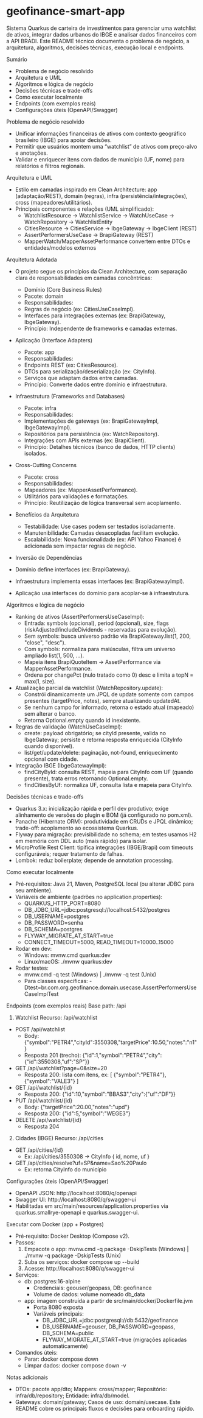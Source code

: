 # geofinance-smart-app

Sistema Quarkus de carteira de investimentos para gerenciar uma watchlist de ativos, integrar dados urbanos do IBGE e analisar dados financeiros com a API BRADI. Este README técnico documenta o problema de negócio, a arquitetura, algoritmos, decisões técnicas, execução local e endpoints.

Sumário
- Problema de negócio resolvido
- Arquitetura e UML
- Algoritmos e lógica de negócio
- Decisões técnicas e trade-offs
- Como executar localmente
- Endpoints (com exemplos reais)
- Configurações úteis (OpenAPI/Swagger)

Problema de negócio resolvido
- Unificar informações financeiras de ativos com contexto geográfico brasileiro (IBGE) para apoiar decisões.
- Permitir que usuários montem uma “watchlist” de ativos com preço-alvo e anotações.
- Validar e enriquecer itens com dados de município (UF, nome) para relatórios e filtros regionais.

Arquitetura e UML
- Estilo em camadas inspirado em Clean Architecture: app (adaptação/REST), domain (regras), infra (persistência/integrações), cross (mapeadores/utilitários).
- Principais componentes e relações (UML simplificado):
  - WatchlistResource -> WatchlistService -> WatchUseCase -> WatchRepository -> WatchlistEntity
  - CitiesResource -> CitiesService -> IbgeGateway -> IbgeClient (REST)
  - AssertPerformersUseCase -> BrapiGateway (REST)
  - MapperWatch/MapperAssetPerformance convertem entre DTOs e entidades/modelos externos

Arquitetura Adotada
- O projeto segue os princípios da Clean Architecture, com separação clara de responsabilidades em camadas concêntricas:
  - Domínio (Core Business Rules)
  - Pacote: domain
  - Responsabilidades:
  - Regras de negócio (ex: CitiesUseCaseImpl).
  - Interfaces para integrações externas (ex: BrapiGateway, IbgeGateway).
  - Princípio: Independente de frameworks e camadas externas.
- Aplicação (Interface Adapters)
  - Pacote: app
  - Responsabilidades:
  - Endpoints REST (ex: CitiesResource).
  - DTOs para serialização/deserialização (ex: CityInfo).
  - Serviços que adaptam dados entre camadas.
  - Princípio: Converte dados entre domínio e infraestrutura. 
- Infraestrutura (Frameworks and Databases)
  - Pacote: infra
  - Responsabilidades:
  - Implementações de gateways (ex: BrapiGatewayImpl, IbgeGatewayImpl).
  - Repositórios para persistência (ex: WatchRepository).
  - Integrações com APIs externas (ex: BrapiClient).
  - Princípio: Detalhes técnicos (banco de dados, HTTP clients) isolados. 
- Cross-Cutting Concerns
  - Pacote: cross
  - Responsabilidades:
  - Mapeadores (ex: MapperAssetPerformance).
  - Utilitários para validações e formatações.
  - Princípio: Reutilização de lógica transversal sem acoplamento.

- Benefícios da Arquitetura
  - Testabilidade: Use cases podem ser testados isoladamente.
  - Manutenibilidade: Camadas desacopladas facilitam evolução.
  - Escalabilidade: Nova funcionalidade (ex: API Yahoo Finance) é adicionada sem impactar regras de negócio.

- Inversão de Dependências
 - Domínio define interfaces (ex: BrapiGateway).
 - Infraestrutura implementa essas interfaces (ex: BrapiGatewayImpl).
 - Aplicação usa interfaces do domínio para acoplar-se à infraestrutura.

Algoritmos e lógica de negócio
- Ranking de ativos (AssertPerformersUseCaseImpl):
  - Entrada: symbols (opcional), period (opcional), size, flags (riskAdjusted/includeDividends - reservadas para evolução).
  - Sem symbols: busca universo padrão via BrapiGateway.list(1, 200, "close", "desc").
  - Com symbols: normaliza para maiúsculas, filtra um universo ampliado list(1, 500, ...).
  - Mapeia itens BrapiQuoteItem -> AssetPerformance via MapperAssetPerformance.
  - Ordena por changePct (nulo tratado como 0) desc e limita a topN = max(1, size).
- Atualização parcial da watchlist (WatchRepository.update):
  - Constrói dinamicamente um JPQL de update somente com campos presentes (targetPrice, notes), sempre atualizando updatedAt.
  - Se nenhum campo for informado, retorna o estado atual (mapeado) sem alterar o banco.
  - Retorna Optional.empty quando id inexistente.
- Regras de validação (WatchUseCaseImpl):
  - create: payload obrigatório; se cityId presente, valida no IbgeGateway; persiste e retorna resposta enriquecida (CityInfo quando disponível).
  - list/get/update/delete: paginação, not-found, enriquecimento opcional com cidade.
- Integração IBGE (IbgeGatewayImpl):
  - findCityById: consulta REST, mapeia para CityInfo com UF (quando presente), trata erros retornando Optional.empty.
  - findCitiesByUf: normaliza UF, consulta lista e mapeia para CityInfo.

Decisões técnicas e trade-offs
- Quarkus 3.x: inicialização rápida e perfil dev produtivo; exige alinhamento de versões do plugin e BOM (já configurado no pom.xml).
- Panache (Hibernate ORM): produtividade em CRUDs e JPQL dinâmico; trade-off: acoplamento ao ecossistema Quarkus.
- Flyway para migração: previsibilidade no schema; em testes usamos H2 em memória com DDL auto (mais rápido) para isolar.
- MicroProfile Rest Client: tipifica integrações (IBGE/Brapi) com timeouts configuráveis; requer tratamento de falhas.
- Lombok: reduz boilerplate; depende de annotation processing.

Como executar localmente
- Pré‑requisitos: Java 21, Maven, PostgreSQL local (ou alterar JDBC para seu ambiente).
- Variáveis de ambiente (padrões no application.properties):
  - QUARKUS_HTTP_PORT=8080
  - DB_JDBC_URL=jdbc:postgresql://localhost:5432/postgres
  - DB_USERNAME=postgres
  - DB_PASSWORD=senha
  - DB_SCHEMA=postgres
  - FLYWAY_MIGRATE_AT_START=true
  - CONNECT_TIMEOUT=5000, READ_TIMEOUT=10000..15000
- Rodar em dev:
  - Windows: mvnw.cmd quarkus:dev
  - Linux/macOS: ./mvnw quarkus:dev
- Rodar testes:
  - mvnw.cmd -q test (Windows) | ./mvnw -q test (Unix)
  - Para classes específicas: -Dtest=br.com.org.geofinance.domain.usecase.AssertPerformersUseCaseImplTest

Endpoints (com exemplos reais)
Base path: /api

1) Watchlist
Recurso: /api/watchlist
- POST /api/watchlist
  - Body:
    {"symbol":"PETR4","cityId":3550308,"targetPrice":10.50,"notes":"n1"}
  - Resposta 201 (trecho): {"id":1,"symbol":"PETR4","city":{"id":3550308,"uf":"SP"}}
- GET /api/watchlist?page=0&size=20
  - Resposta 200: lista com itens, ex: [ {"symbol":"PETR4"}, {"symbol":"VALE3"} ]
- GET /api/watchlist/{id}
  - Resposta 200: {"id":10,"symbol":"BBAS3","city":{"uf":"DF"}}
- PUT /api/watchlist/{id}
  - Body: {"targetPrice":20.00,"notes":"upd"}
  - Resposta 200: {"id":5,"symbol":"WEGE3"}
- DELETE /api/watchlist/{id}
  - Resposta 204

2) Cidades (IBGE)
Recurso: /api/cities
- GET /api/cities/{id}
  - Ex: /api/cities/3550308 -> CityInfo { id, nome, uf }
- GET /api/cities/resolve?uf=SP&name=Sao%20Paulo
  - Ex: retorna CityInfo do município

Configurações úteis (OpenAPI/Swagger)
- OpenAPI JSON: http://localhost:8080/q/openapi
- Swagger UI: http://localhost:8080/q/swagger-ui
- Habilitadas em src/main/resources/application.properties via quarkus.smallrye-openapi e quarkus.swagger-ui.

Executar com Docker (app + Postgres)
- Pré‑requisito: Docker Desktop (Compose v2).
- Passos:
  1) Empacote o app: mvnw.cmd -q package -DskipTests (Windows) | ./mvnw -q package -DskipTests (Unix)
  2) Suba os serviços: docker compose up --build
  3) Acesse: http://localhost:8080/q/swagger-ui
- Serviços:
  - db: postgres:16-alpine
    - Credenciais: geouser/geopass, DB: geofinance
    - Volume de dados: volume nomeado db_data
  - app: imagem construída a partir de src/main/docker/Dockerfile.jvm
    - Porta 8080 exposta
    - Variáveis principais:
      - DB_JDBC_URL=jdbc:postgresql://db:5432/geofinance
      - DB_USERNAME=geouser, DB_PASSWORD=geopass, DB_SCHEMA=public
      - FLYWAY_MIGRATE_AT_START=true (migrações aplicadas automaticamente)
- Comandos úteis:
  - Parar: docker compose down
  - Limpar dados: docker compose down -v

Notas adicionais
- DTOs: pacote app/dto; Mappers: cross/mapper; Repositório: infra/db/repository; Entidade: infra/db/model.
- Gateways: domain/gateway; Casos de uso: domain/usecase. Este README cobre os principais fluxos e decisões para onboarding rápido.
